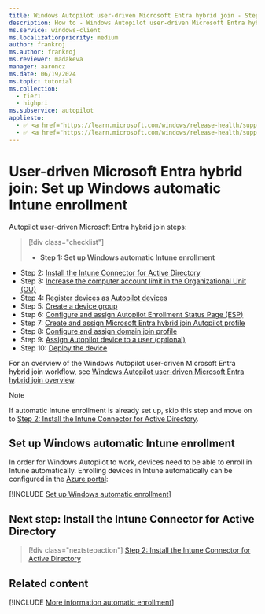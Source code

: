 ```yaml
---
title: Windows Autopilot user-driven Microsoft Entra hybrid join - Step 1 of 10 - Set up Windows automatic Intune enrollment
description: How to - Windows Autopilot user-driven Microsoft Entra hybrid join - Step 1 of 10 - Set up Windows automatic Intune enrollment.
ms.service: windows-client
ms.localizationpriority: medium
author: frankroj
ms.author: frankroj
ms.reviewer: madakeva
manager: aaroncz
ms.date: 06/19/2024
ms.topic: tutorial
ms.collection:
  - tier1
  - highpri
ms.subservice: autopilot
appliesto:
  - ✅ <a href="https://learn.microsoft.com/windows/release-health/supported-versions-windows-client" target="_blank">Windows 11</a>
  - ✅ <a href="https://learn.microsoft.com/windows/release-health/supported-versions-windows-client" target="_blank">Windows 10</a>
---
```


# User-driven Microsoft Entra hybrid join: Set up Windows automatic Intune enrollment

Autopilot user-driven Microsoft Entra hybrid join steps:
> [!div class="checklist"]
>
> - **Step 1: Set up Windows automatic Intune enrollment**

- Step 2: [Install the Intune Connector for Active Directory](hybrid-azure-ad-join-intune-connector.md)
- Step 3: [Increase the computer account limit in the Organizational Unit (OU)](hybrid-azure-ad-join-computer-account-limit.md)
- Step 4: [Register devices as Autopilot devices](hybrid-azure-ad-join-register-device.md)
- Step 5: [Create a device group](hybrid-azure-ad-join-device-group.md)
- Step 6: [Configure and assign Autopilot Enrollment Status Page (ESP)](hybrid-azure-ad-join-esp.md)
- Step 7: [Create and assign Microsoft Entra hybrid join Autopilot profile](hybrid-azure-ad-join-autopilot-profile.md)
- Step 8: [Configure and assign domain join profile](hybrid-azure-ad-join-domain-join-profile.md)
- Step 9: [Assign Autopilot device to a user (optional)](hybrid-azure-ad-join-assign-device-to-user.md)
- Step 10: [Deploy the device](hybrid-azure-ad-join-deploy-device.md)

For an overview of the Windows Autopilot user-driven Microsoft Entra hybrid join workflow, see [Windows Autopilot user-driven Microsoft Entra hybrid join overview](hybrid-azure-ad-join-workflow.md#workflow).

> [!NOTE]
>
> If automatic Intune enrollment is already set up, skip this step and move on to [Step 2: Install the Intune Connector for Active Directory](hybrid-azure-ad-join-intune-connector.md).

## Set up Windows automatic Intune enrollment

In order for Windows Autopilot to work, devices need to be able to enroll in Intune automatically. Enrolling devices in Intune automatically can be configured in the [Azure portal](https://portal.azure.com):

[!INCLUDE [Set up Windows automatic enrollment](../../includes/automatic-intune-enrollment.md)]

## Next step: Install the Intune Connector for Active Directory

> [!div class="nextstepaction"]
> [Step 2: Install the Intune Connector for Active Directory](hybrid-azure-ad-join-intune-connector.md)

## Related content

[!INCLUDE [More information automatic enrollment](../../includes/more-info-automatic-enrollment.md)]
